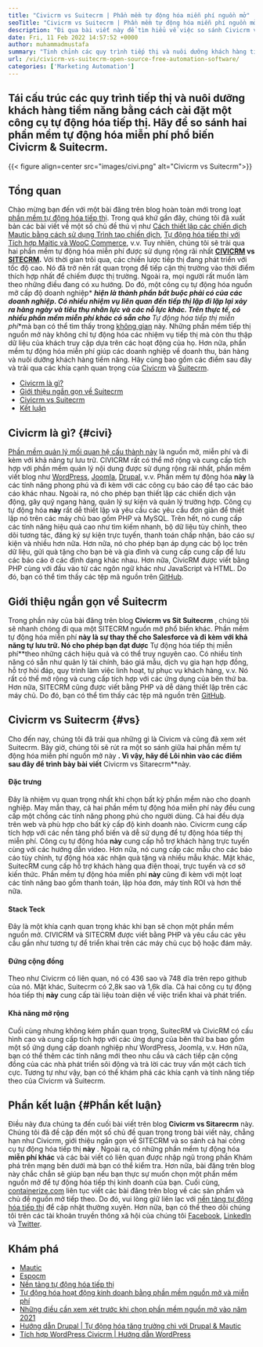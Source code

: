 ```yaml
---
title: "Civicrm vs Suitecrm | Phần mềm tự động hóa miễn phí nguồn mở" 
seoTitle: "Civicrm vs Suitecrm | Phần mềm tự động hóa miễn phí nguồn mở" 
description: "Đi qua bài viết này để tìm hiểu về việc so sánh Civicrm vs SIGECRM. Cài đặt một phần mềm tự động hóa tiếp thị nguồn mở để đạt được lợi thế cạnh tranh." 
date: Fri, 11 Feb 2022 14:57:52 +0000
author: muhammadmustafa
summary: "Tinh chỉnh các quy trình tiếp thị và nuôi dưỡng khách hàng tiềm năng bằng cách cài đặt một công cụ tự động hóa tiếp thị. Hãy so sánh hai phần mềm tự động hóa miễn phí phổ biến Civicrm & amp; Suitecrm." 
url: /vi/civicrm-vs-suitecrm-open-source-free-automation-software/
categories: ['Marketing Automation']
---
```


## Tái cấu trúc các quy trình tiếp thị và nuôi dưỡng khách hàng tiềm năng bằng cách cài đặt một công cụ tự động hóa tiếp thị. Hãy để so sánh hai phần mềm tự động hóa miễn phí phổ biến Civicrm & Suitecrm.

{{< figure align=center src="images/civi.png" alt="Civicrm vs Suitecrm">}}


## Tổng quan
Chào mừng bạn đến với một bài đăng trên blog hoàn toàn mới trong loạt [phần mềm tự động hóa tiếp thị][1]. Trong quá khứ gần đây, chúng tôi đã xuất bản các bài viết về một số chủ đề thú vị như [Cách thiết lập các chiến dịch Mautic bằng cách sử dụng Trình tạo chiến dịch][2], [Tự động hóa tiếp thị với Tích hợp Maitic và WooC Commerce][3], v.v. Tuy nhiên, chúng tôi sẽ trải qua hai phần mềm tự động hóa miễn phí được sử dụng rộng rãi nhất  **[CIVICRM][4] vs [SITECRM][5].**  Với thời gian trôi qua, các chiến lược tiếp thị đang phát triển với tốc độ cao. Nó đã trở nên rất quan trọng để tiếp cận thị trường vào thời điểm thích hợp nhất để chiếm được thị trường. Ngoài ra, mọi người rất muốn làm theo những điều đang có xu hướng.
Do đó, một công cụ tự động hóa nguồn mở cấp độ doanh nghiệp*  ***hiện là thành phần bắt buộc phải có của các doanh nghiệp. Có nhiều nhiệm vụ liên quan đến tiếp thị lặp đi lặp lại xảy ra hàng ngày và tiêu thụ nhân lực và các nỗ lực khác. Trên thực tế, có nhiều phần mềm miễn phí khác có sẵn cho**  Tự động hóa tiếp thị miễn phí**mà bạn có thể tìm thấy trong [không gian][6] này. Những phần mềm tiếp thị nguồn mở này không chỉ tự động hóa các nhiệm vụ tiếp thị mà còn thu thập dữ liệu của khách truy cập dựa trên các hoạt động của họ. Hơn nữa, phần mềm tự động hóa miễn phí giúp các doanh nghiệp về doanh thu, bán hàng và nuôi dưỡng khách hàng tiềm năng. Hãy cùng bao gồm các điểm sau đây và trải qua các khía cạnh quan trọng của [Civicrm][4] và [Suitecrm][5].
  * [Civicrm là gì?][7]
  * [Giới thiệu ngắn gọn về Suitecrm][8]
  * [Civicrm vs Suitecrm][9]
  * [Kết luận][10]

## Civicrm là gì? {#civi}

[Phần mềm quản lý mối quan hệ cấu thành này][4] là nguồn mở, miễn phí và đi kèm với khả năng tự lưu trữ. CIVICRM rất có thể mở rộng và cung cấp tích hợp với phần mềm quản lý nội dung được sử dụng rộng rãi nhất, phần mềm viết blog như [WordPress][11], [Joomla][12], [Drupal][13], v.v. Phần mềm tự động hóa  **này**  là các tính năng phong phú và đi kèm với các công cụ báo cáo để tạo các báo cáo khác nhau. Ngoài ra, nó cho phép bạn thiết lập các chiến dịch vận động, gây quỹ ngang hàng, quản lý sự kiện và quản lý trường hợp.
Công cụ tự động hóa  **này**  rất dễ thiết lập và yêu cầu các yêu cầu đơn giản để thiết lập nó trên các máy chủ bao gồm PHP và MySQL. Trên hết, nó cung cấp các tính năng hiệu quả cao như tìm kiếm nhanh, bộ dữ liệu tùy chỉnh, theo dõi tương tác, đăng ký sự kiện trực tuyến, thanh toán chấp nhận, báo cáo sự kiện và nhiều hơn nữa. Hơn nữa, nó cho phép bạn áp dụng các bộ lọc trên dữ liệu, gửi quà tặng cho bạn bè và gia đình và cung cấp cung cấp để lưu các báo cáo ở các định dạng khác nhau. Hơn nữa, CivicRM được viết bằng PHP cùng với đầu vào từ các ngôn ngữ khác như JavaScript và HTML. Do đó, bạn có thể tìm thấy các tệp mã nguồn trên [GitHub][14].

## Giới thiệu ngắn gọn về Suitecrm
Trong phần này của bài đăng trên blog  **Civicrm vs Sit Suitecrm** , chúng tôi sẽ nhanh chóng đi qua một SITECRM nguồn mở phổ biến khác. Phần mềm tự động hóa miễn phí **này là sự thay thế cho Salesforce và đi kèm với khả năng tự lưu trữ. Nó cho phép bạn đạt được**  Tự động hóa tiếp thị miễn phí**theo những cách hiệu quả và có thể truy nguyên cao. Có nhiều tính năng có sẵn như quản lý tài chính, báo giá mẫu, dịch vụ gia hạn hợp đồng, hỗ trợ hỏi đáp, quy trình làm việc linh hoạt, tự phục vụ khách hàng, v.v. Nó rất có thể mở rộng và cung cấp tích hợp với các ứng dụng của bên thứ ba. Hơn nữa, SITECRM cũng được viết bằng PHP và dễ dàng thiết lập trên các máy chủ. Do đó, bạn có thể tìm thấy các tệp mã nguồn trên [GitHub][15].

## Civicrm vs Suitecrm {#vs}

Cho đến nay, chúng tôi đã trải qua những gì là Civicm và cũng đã xem xét Suitecrm. Bây giờ, chúng tôi sẽ rút ra một so sánh giữa hai phần mềm tự động hóa miễn phí nguồn mở này  **. Vì vậy, hãy để Lôi nhìn vào các điểm sau đây để trình bày bài viết**  Civicrm vs Sitarecrm**này.

#### Đặc trưng
Đây là nhiệm vụ quan trọng nhất khi chọn bất kỳ phần mềm nào cho doanh nghiệp. May mắn thay, cả hai phần mềm tự động hóa miễn phí này đều cung cấp một chồng các tính năng phong phú cho người dùng. Cả hai đều dựa trên web và phù hợp cho bất kỳ cấp độ kinh doanh nào. Civicrm cung cấp tích hợp với các nền tảng phổ biến và dễ sử dụng để tự động hóa tiếp thị miễn phí. Công cụ tự động hóa  **này** cung cấp hỗ trợ khách hàng trực tuyến cùng với các hướng dẫn video. Hơn nữa, nó cung cấp các mẫu cho các báo cáo tùy chỉnh, tự động hóa xác nhận quà tặng và nhiều mẫu khác. Mặt khác, SuitecRM cung cấp hỗ trợ khách hàng qua điện thoại, trực tuyến và cơ sở kiến ​​thức. Phần mềm tự động hóa miễn phí **này**  cũng đi kèm với một loạt các tính năng bao gồm thanh toán, lập hóa đơn, máy tính ROI và hơn thế nữa.

#### Stack Teck
Đây là một khía cạnh quan trọng khác khi bạn sẽ chọn một phần mềm nguồn mở. CIVICRM và SITECRM được viết bằng PHP và yêu cầu các yêu cầu gần như tương tự để triển khai trên các máy chủ cục bộ hoặc đám mây.

#### Đứng cộng đồng
Theo như Civicrm có liên quan, nó có 436 sao và 748 dĩa trên repo github của nó. Mặt khác, Suitecrm có 2,8k sao và 1,6k dĩa. Cả hai công cụ tự động hóa tiếp thị  **này**  cung cấp tài liệu toàn diện về việc triển khai và phát triển.

#### Khả năng mở rộng
Cuối cùng nhưng không kém phần quan trọng, SuitecRM và CivicRM có cấu hình cao và cung cấp tích hợp với các ứng dụng của bên thứ ba bao gồm một số ứng dụng cấp doanh nghiệp như WordPress, Joomla, v.v. Hơn nữa, bạn có thể thêm các tính năng mới theo nhu cầu và cách tiếp cận cộng đồng của các nhà phát triển sôi động và trả lời các truy vấn một cách tích cực.
Tương tự như vậy, bạn có thể khám phá các khía cạnh và tính năng tiếp theo của Civicrm và Suitecrm.

## Phần kết luận {#Phần kết luận}

Điều này đưa chúng ta đến cuối bài viết trên blog  **Civicrm vs Sitarecrm** này. Chúng tôi đã đề cập đến một số chủ đề quan trọng trong bài viết này, chẳng hạn như Civicrm, giới thiệu ngắn gọn về SITECRM và so sánh cả hai công cụ tự động hóa tiếp thị  **này**  . Ngoài ra, có những phần mềm tự động hóa **miễn phí khác**  và các bài viết có liên quan được nhập ngũ trong phần Khám phá trên mạng bên dưới mà bạn có thể kiểm tra. Hơn nữa, bài đăng trên blog này chắc chắn sẽ giúp bạn nếu bạn thực sự muốn chọn một phần mềm nguồn mở để tự động hóa tiếp thị kinh doanh của bạn.
Cuối cùng, [containerize.com][16] liên tục viết các bài đăng trên blog về các sản phẩm và chủ đề nguồn mở tiếp theo. Do đó, vui lòng giữ liên lạc với [nền tảng tự động hóa tiếp thị][6] để cập nhật thường xuyên. Hơn nữa, bạn có thể theo dõi chúng tôi trên các tài khoản truyền thông xã hội của chúng tôi [Facebook][17], [LinkedIn][18] và [Twitter][19].

## Khám phá
  * [Mautic][20]
  * [Espocm][21]
  * [Nền tảng tự động hóa tiếp thị][6]
  * [Tự động hóa hoạt động kinh doanh bằng phần mềm nguồn mở và miễn phí][22]
  * [Những điều cần xem xét trước khi chọn phần mềm nguồn mở vào năm 2021][23]
  * [Hướng dẫn Drupal | Tự động hóa tăng trưởng chì với Drupal & Mautic][24]
  * [Tích hợp WordPress Civicrm | Hướng dẫn WordPress][25]



 [1]: https://blog.containerize.com/category/marketing-automation/
 [2]: https://blog.containerize.com/marketing-automation/how-to-setup-marketing-campaigns-using-mautic-campaign-builder/
 [3]: https://blog.containerize.com/blogging/marketing-automation-using-mautic-and-wordpress-woocommerce/
 [4]: https://products.containerize.com/marketing-automation/civicrm/
 [5]: https://products.containerize.com/marketing-automation/suitecrm/
 [6]: https://products.containerize.com/marketing-automation/
 [7]: #civi
 [8]: #suite
 [9]: #vs
 [10]: #Conclusion
 [11]: https://products.containerize.com/blogging/wordpress/
 [12]: https://products.containerize.com/content-management/joomla/
 [13]: https://products.containerize.com/content-management/drupal/
 [14]: https://github.com/civicrm/civicrm-core
 [15]: https://github.com/salesagility/SuiteCRM
 [16]: https://www.containerize.com/
 [17]: https://web.facebook.com/containerize
 [18]: https://www.linkedin.com/company/containerize/
 [19]: https://twitter.com/containerize_co
 [20]: https://products.containerize.com/marketing-automation/mautic/
 [21]: https://products.containerize.com/marketing-automation/espocrm/
 [22]: https://blog.containerize.com/blogging/automate-business-operations-using-open-source-software/
 [23]: https://blog.containerize.com/cmdb-software/things-to-review-before-opting-open-source-software-in-2021/
 [24]: https://blog.containerize.com/content-management/drupal-tutorial-automate-lead-growth-with-drupal-mautic/
 [25]: https://blog.containerize.com/blogging/civicrm-wordpress-integration-wordpress-tutorial/

